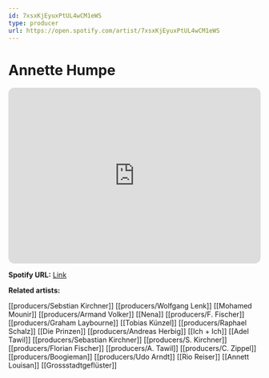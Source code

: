```yaml
---
id: 7xsxKjEyuxPtUL4wCM1eWS
type: producer
url: https://open.spotify.com/artist/7xsxKjEyuxPtUL4wCM1eWS
---
```

# Annette Humpe

<iframe style="border-radius:12px" src="https://open.spotify.com/embed/artist/7xsxKjEyuxPtUL4wCM1eWS" width="100%" height="352" frameBorder="0" allowfullscreen="" allow="autoplay; clipboard-write; encrypted-media; fullscreen; picture-in-picture" loading="lazy"></iframe>

**Spotify URL:** [Link](https://open.spotify.com/artist/7xsxKjEyuxPtUL4wCM1eWS)

**Related artists:**

[[producers/Sebstian Kirchner]]
[[producers/Wolfgang Lenk]]
[[Mohamed Mounir]]
[[producers/Armand Volker]]
[[Nena]]
[[producers/F. Fischer]]
[[producers/Graham Laybourne]]
[[Tobias Künzel]]
[[producers/Raphael Schalz]]
[[Die Prinzen]]
[[producers/Andreas Herbig]]
[[Ich + Ich]]
[[Adel Tawil]]
[[producers/Sebastian Kirchner]]
[[producers/S. Kirchner]]
[[producers/Florian Fischer]]
[[producers/A. Tawil]]
[[producers/C. Zippel]]
[[producers/Boogieman]]
[[producers/Udo Arndt]]
[[Rio Reiser]]
[[Annett Louisan]]
[[Grossstadtgeflüster]]

